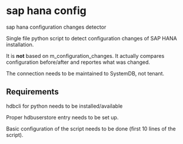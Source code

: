 # sap hana config
sap hana configuration changes detector

Single file python script to detect configuration changes of SAP HANA installation.

It is **not** based on m_configuration_changes. It actually compares configuration before/after and reportes what was changed.

The connection needs to be maintained to SystemDB, not tenant.

## Requirements
hdbcli for python needs to be installed/available

Proper hdbuserstore entry needs to be set up.

Basic configuration of the script needs to be done (first 10 lines of the script).
